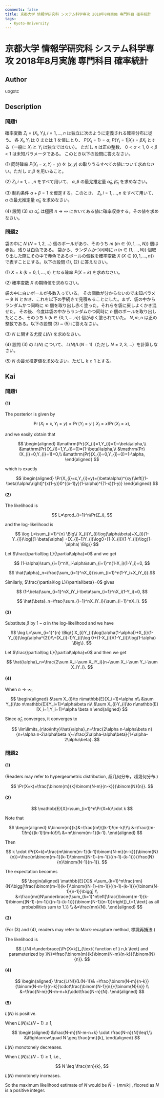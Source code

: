 ```yaml
---
comments: false
title: 京都大学 情報学研究科 システム科学専攻 2018年8月実施 専門科目 確率統計
tags:
  - Kyoto-University
---
```

# 京都大学 情報学研究科 システム科学専攻 2018年8月実施 専門科目 確率統計

## **Author**
uogxtc

## **Description**
### 問題1
確率変数 $Z_i = (X_i, Y_i), i = 1, \ldots, n$ は独立に次のように定義される確率分布に従う。
各 $X_i, Y_i$ は $0$ または $1$ を値にとり、 $P(X_i = 1) = \alpha$, $P(Y_i = 1 | X_i) = \beta X_i$ とする（一般に $X_i$ と $Y_i$ は独立ではない）。
ただし $n$ は正の整数、 $0 < \alpha < 1$, $0 < \beta < 1$ は未知パラメータである。
このとき以下の設問に答えなさい。

(1) 同時確率 $P(X_i = x, Y_i = y)$ を $(x, y)$ の取りうるすべての値について求めなさい。ただし $\alpha, \beta$ を用いること。

(2) $Z_i, i = 1, \ldots, n$ をすべて用いて、 $\alpha, \beta$ の最尤推定量 $\hat{\alpha}_n, \hat{\beta}_n$ を求めなさい。

(3) 制約条件 $\alpha + \beta = 1$ を仮定する。このとき、 $Z_i, i = 1, \ldots, n$ をすべて用いて、 $\alpha$ の最尤推定量 $\hat{\alpha}_n$ を求めなさい。

(4) 設問 (3) の $\hat{\alpha}_n$ は極限 $n \to \infty$ においてある値に確率収束する。その値を求めなさい。

### 問題2
袋の中に $N$ ($N = 1, 2, \ldots$) 個のボールがあり、そのうち $m$ ($m \in \{0, 1, \ldots, N\}$) 個は赤色、残りは白色である。
袋から、ランダムかつ同時に $n$ ($n \in \{1, \ldots, N\}$) 個取り出した際にその中で赤色であるボールの個数を確率変数 $X$ ($X \in \{0, 1, \ldots, n\}$) で表すことにする。以下の設問 (1), (2) に答えなさい。

(1) $X = k$ ($k = 0, 1, \ldots, n$) となる確率 $P(X = k)$ を求めなさい。

(2) 確率変数 $X$ の期待値を求めなさい。

袋の中に白いボールが多数入っている。
その個数が分からないので未知パラメータ $N$ とおき、これを以下の手続きで見積もることにした。まず、袋の中からランダムかつ同時に $m$ 個を取り出し赤く塗った。それらを袋に戻しよくかき混ぜた。
その後、今度は袋の中からランダムかつ同時に $n$ 個のボールを取り出したところ、そのうち $k$ ($k \in \{0, 1, \ldots, n\}$) 個が赤く塗られていた。
$N, m, n$ は正の整数である。以下の設問 (3) ~ (5) に答えなさい。

(3) $N$ に関する尤度 $L(N)$ を求めなさい。

(4) 設問 (3) の $L(N)$ について、 $L(N)/L(N-1)$（ただし $N = 2, 3, \ldots$）を計算しなさい。

(5) $N$ の最尤推定値を求めなさい。ただし $k \geq 1$ とする。


## **Kai**
### 問題1
#### (1)
The posterior is given by

$$
\Pr(X_i=x,Y_i=y)=\Pr(Y_i=y\mid X_i=x)\Pr(X_i=x),
$$

and we easily obtain that

$$
\begin{aligned}
&\mathrm{Pr}(X_{i}=1,Y_{i}=1)=\beta\alpha,\\
&\mathrm{Pr}(X_{i}=1,Y_{i}=0)=(1-\beta)\alpha,\\
&\mathrm{Pr}(X_{i}=0,Y_{i}=1)=0,\\
&\mathrm{Pr}(X_{i}=0,Y_{i}=0)=1-\alpha,
\end{aligned}
$$

which is exactly

$$
\begin{aligned}
\Pr(X_{i}=x,Y_{i}=y)=(\beta\alpha)^{xy}\left[(1-\beta)\alpha\right]^{x(1-y)}0^{(x-1)y}(1-\alpha)^{(1-x)(1-y)}
\end{aligned}
$$

#### (2)
The likelihood is

$$
L=\prod_{i=1}^n\Pr(Z_i),
$$

and the log-likelihood is

$$
\log L=\sum_{i=1}^{n} \Big\{ X_{i}Y_{i}\log(\alpha\beta)+X_{i}(1-Y_{i})\log[(1-\beta)\alpha]
+(X_{i}-1)Y_{i}\log0+(1-X_{i})(1-Y_{i})\log(1-\alpha) \Big\}
$$

Let $\frac{\partial\log L}{\partial\alpha}=0$ and we get

$$
(1-\alpha)\sum_{i=1}^nX_i-\alpha\sum_{i=1}^n(1-X_i)(1-Y_i)=0,
$$

$$
\hat{\alpha}_n=\frac{\sum_{i=1}^nX_i}{\sum_{i=1}^n(1-Y_i+X_iY_i)}.$$

Similarly, $\frac{\partial\log L}{\partial\beta}=0$ gives

$$
(1-\beta)\sum_{i=1}^nX_iY_i-\beta\sum_{i=1}^nX_i(1-Y_i)=0,
$$

$$
\hat{\beta}_n=\frac{\sum_{i=1}^nX_iY_i}{\sum_{i=1}^nX_i}.
$$

#### (3)
Substitute $\beta$ by $1- \alpha$ in the log-likelihood and we have

$$
\log L=\sum_{i=1}^{n} \Big\{ X_{i}Y_{i}\log(\alpha(1-\alpha))+X_{i}(1-Y_{i})\log(\alpha^{2})\\+(X_{i}-1)Y_{i}\log 0+(1-X_{i})(1-Y_{i})\log(1-\alpha) \Big\}.
$$

Let $\frac{\partial\log L}{\partial\alpha}=0$ and then we get

$$
\hat{\alpha}_n=\frac{2\sum X_i-\sum X_iY_i}{n+\sum X_i-\sum Y_i-\sum X_iY_i}.
$$

#### (4)
When $n \to \infty$,

$$
\begin{aligned}
&\sum X_{i}\to n\mathbb{E}[X_i=1]=\alpha n\\
&\sum Y_{i}\to n\mathbb{E}[Y_i=1]=\alpha\beta n\\
&\sum X_{i}Y_{i}\to n\mathbb{E}[X_i=1,Y_i=1]=\alpha \beta n
\end{aligned}
$$

Since $\hat{\alpha}_{n}$ converges, it converges to

$$
\lim\limits_{n\to\infty}\hat{\alpha}_n=\frac{2\alpha n-\alpha\beta n}{n+\alpha n-2\alpha\beta n}=\frac{2\alpha-\alpha\beta}{1+\alpha-2\alpha\beta}.
$$

### 問題2
#### (1)
(Readers may refer to hypergeometric distribution, 超几何分布，超幾何分布.)

$$
\Pr(X=k)=\frac{\binom{m}{k}\binom{N-m}{n-k}}{\binom{N}{n}}.
$$

#### (2)

$$
\mathbb{E}[X]=\sum_{i=1}^n\Pr(X=k)\cdot k
$$

Note that

$$
\begin{aligned}
k\binom{m}{k}&=\frac{m!}{(k-1)!(m-k)!}\\
&=\frac{(m-1)!m}{(k-1)!(m-k)!}\\
&=m\binom{m-1}{k-1}.
\end{aligned}
$$

Then

$$
k \cdot \Pr(X=k)=\frac{m\binom{m-1}{k-1}\binom{N-m}{n-k}}{\binom{N}{n}}=\frac{m\binom{m-1}{k-1}\binom{(N-1)-(m-1)}{(n-1)-(k-1)}}{\frac{N}{n}\binom{N-1}{n-1}}.
$$

The expectation becomes

$$
\begin{aligned}
\mathbb{E}[X]& =\sum_{k=1}^n\frac{mn}{N}\bigg[\frac{\binom{m-1}{k-1}\binom{(N-1)-(m-1)}{(n-1)-(k-1)}}{\binom{N-1}{n-1}}\bigg] \\
&=\frac{mn}N\underbrace{\sum_{k=1}^n\left[\frac{\binom{m-1}{k-1}\binom{(N-1)-(m-1)}{(n-1)-(k-1)}}{\binom{N-1}{n-1}}\right]}_{=1,\text{ as all probabilities sum to 1.}} \\
&=\frac{mn}{N}.
\end{aligned}
$$

#### (3)
(For (3) and (4), readers may refer to Mark-recapture method, 標識再捕法.)

The likelihood is

$$
L(N)=\underbrace{\Pr(X=k)}_{\text{ function of } n,k \text{ and parameterized by }N}=\frac{\binom{m}{k}\binom{N-m}{n-k}}{\binom{N}{n}}.
$$

#### (4)

$$
\begin{aligned}
\frac{L(N)}{L(N-1)}& =\frac{\binom{N-m}{n-k}}{\binom{N-m-1}{n-k}}\cdot\frac{\binom{N-1}{n}}{\binom{N}{n}} \\
&=\frac{N-m}{N-m-n+k}\cdot\frac{N-n}{N}.
\end{aligned}
$$

#### (5)
$L(N)$ is positive.

When $L(N)/L(N-1) \leq 1$,

$$
\begin{aligned}
&\frac{N-m}{N-m-n+k} \cdot \frac{N-n}{N}\leq1,\\
&\Rightarrow\quad N \geq \frac{mn}{k},
\end{aligned}
$$

$L(N)$ monotonely decreases.

When $L(N)/L(N-1) \geq 1$, i.e.,

$$
N \leq \frac{mn}{k},
$$

$L(N)$ monotonely increases.

So the maximum likelihood estimate of $N$ would be $\hat{N}=\lfloor mn/k\rfloor$ , floored as $N$ is a positive integer.
